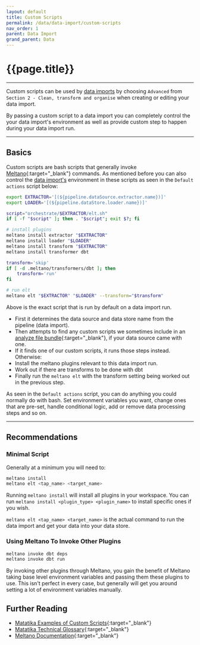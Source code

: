 ```yaml
---
layout: default
title: Custom Scripts
permalink: /data/data-import/custom-scripts
nav_order: 1
parent: Data Import
grand_parent: Data
---
```


# {{page.title}}

---

Custom scripts can be used by [data imports]({{site.baseurl}}/glossary#data-import) by choosing `Advanced` from `Section 2 - Clean, transform and organise` when creating or editing your data import.

By passing a custom script to a data import you can completely control the your data import's environment as well as provide custom step to happen during your data import run.

---

## Basics

Custom scripts are bash scripts that generally invoke [Meltano](https://meltano.com/docs/plugin-management.html){:target="_blank"} commands. As mentioned before you can also control the [data import's]({{site.baseurl}}/glossary#data-import) environment in these scripts as seen in the `Default actions` script below:
```bash
export EXTRACTOR='[(${pipeline.dataSource.extractor.name})]'
export LOADER='[(${pipeline.dataStore.loader.name})]'

script="orchestrate/$EXTRACTOR/elt.sh"
if [ -f "$script" ]; then . "$script"; exit $?; fi

# install plugins
meltano install extractor "$EXTRACTOR"
meltano install loader "$LOADER"
meltano install transform "$EXTRACTOR"
meltano install transformer dbt

transform='skip'
if [ -d .meltano/transformers/dbt ]; then
    transform='run'
fi

# run elt
meltano elt "$EXTRACTOR" "$LOADER" --transform="$transform"
```

Above is the exact script that is run by default on a data import run. 

- First it determines the data source and data store name from the pipeline (data import).
- Then attempts to find any custom scripts we sometimes include in an [analyze file bundle](https://github.com/Matatika/matatika-examples/tree/master/matatika_technical_glossary#analyze-file-bundle){:target="_blank"}, if your data source came with one.
- If it finds one of our custom scripts, it runs those steps instead. Otherwise:
- Install the meltano plugins relevant to this data import run.
- Work out if there are transforms to be done with dbt
- Finally run the `meltano elt` with the transform setting being worked out in the previous step.

As seen in the `Default actions` script, you can do anything you could normally do with bash. Set environment variables you want, change ones that are pre-set, handle conditional logic, add or remove data processing steps and so on.

---

## Recommendations

### Minimal Script

Generally at a minimum you will need to:

```bash
meltano install
meltano elt <tap_name> <target_name>
```

Running `meltano install` will install all plugins in your workspace. You can run `meltano install <plugin_type> <plugin_name>` to install specific ones if you wish.

`meltano elt <tap_name> <target_name>` is the actual command to run the data import and get your data into your data store.

### Using Meltano To Invoke Other Plugins

```bash
meltano invoke dbt deps
meltano invoke dbt run
```

By invoking other plugins through Meltano, you gain the benefit of Meltano taking base level environment variables and passing them these plugins to use. This isn't perfect in every case, but generally will get you around setting a lot of environment variables manually.

## Further Reading

- [Matatika Examples of Custom Scripts](https://github.com/Matatika/matatika-examples/tree/master/example_data_import_scripts){:target="_blank"}
- [Matatika Technical Glossary](https://github.com/Matatika/matatika-examples/tree/master/matatika_technical_glossary#custom-data-source){:target="_blank"}
- [Meltano Documentation](https://meltano.com/docs/plugin-management.html){:target="_blank"}